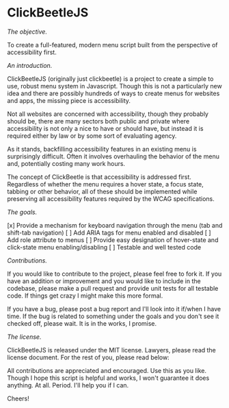 ClickBeetleJS
===========

_The objective._

To create a full-featured, modern menu script built from the perspective of accessibility first.


_An introduction._

ClickBeetleJS (originally just clickbeetle) is a project to create a simple to use, robust menu system in Javascript.  Though this is not a particularly new idea and there are possibly hundreds of ways to create menus for websites and apps, the missing piece is accessibility.

Not all websites are concerned with accessibility, though they probably should be, there are many sectors both public and private where accessibility is not only a nice to have or should have, but instead it is required either by law or by some sort of evaluating agency.

As it stands, backfilling accessibility features in an existing menu is surprisingly difficult.  Often it involves overhauling the behavior of the menu and, potentially costing many work hours.

The concept of ClickBeetle is that accessibility is addressed first.  Regardless of whether the menu requires a hover state, a focus state, tabbing or other behavior, all of these should be implemented while preserving all accessibility features required by the WCAG specifications.


_The goals._

[x] Provide a mechanism for keyboard navigation through the menu (tab and shift-tab navigation)
[ ] Add ARIA tags for menu enabled and disabled
[ ] Add role attribute to menus
[ ] Provide easy designation of hover-state and click-state menu enabling/disabling
[ ] Testable and well tested code


_Contributions._

If you would like to contribute to the project, please feel free to fork it. If you have an addition or improvement and you would like to include in the codebase, please make a pull request and provide unit tests for all testable code.  If things get crazy I might make this more formal.

If you have a bug, please post a bug report and I'll look into it if/when I have time. If the bug is related to something under the goals and you don't see it checked off, please wait. It is in the works, I promise.


_The license._

ClickBeetleJS is released under the MIT license.  Lawyers, please read the license document. For the rest of you, please read below:

All contributions are appreciated and encouraged.  Use this as you like. Though I hope this script is helpful and works, I won't guarantee it does anything. At all. Period. I'll help you if I can.

Cheers!
